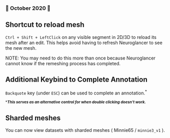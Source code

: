 ### 🎃 October 2020 🍂
## Shortcut to reload mesh
`Ctrl + Shift + LeftClick` on any visible segment in 2D/3D to reload its mesh after an edit.
This helps avoid having to refresh Neuroglancer to see the new mesh.

NOTE: You may need to do this more than once because Neuroglancer cannot know if the remeshing process has completed.
## Additional Keybind to Complete Annotation
`Backquote` key (under `ESC`) can be used to complete an annotation.<sup>*</sup>

<sub>****This serves as an alternative control for when double clicking doesn't work.***</sub>

## Sharded meshes
You can now view datasets with sharded meshes ( Minnie65 / `minnie3_v1` ).